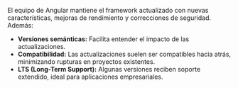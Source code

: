 El equipo de Angular mantiene el framework actualizado con nuevas características, mejoras de rendimiento y correcciones de seguridad. Además:

- **Versiones semánticas:** Facilita entender el impacto de las actualizaciones.
- **Compatibilidad:** Las actualizaciones suelen ser compatibles hacia atrás, minimizando rupturas en proyectos existentes.
- **LTS (Long-Term Support):** Algunas versiones reciben soporte extendido, ideal para aplicaciones empresariales.